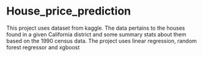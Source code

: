 # House_price_prediction

This project uses dataset from kaggle. The data pertains to the houses found in a given California district and some summary stats about them based on the 1990 census data.
The project uses linear regression, random forest regressor and xgboost
